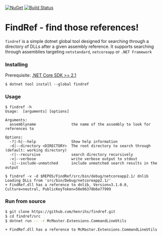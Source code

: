 [![NuGet](https://img.shields.io/nuget/vpre/FindRef.svg?maxAge=2592000)](https://www.nuget.org/packages/FindRef)
[![Build Status](https://dev.azure.com/hhe0094/FindRef/_apis/build/status/henrihs.findref.ci?branchName=master)](https://dev.azure.com/hhe0094/FindRef/_build/latest?definitionId=1&branchName=master)

# FindRef - find those references!


`findref` is a simple dotnet global tool designed for searching through a directory of DLLs after a given assembly reference. It supports searching through assemblies targeting `netstandard`, `netcoreapp` or `.NET Framework`

### Installing

Prerequisite: [.NET Core SDK >= 2.1](https://dotnet.microsoft.com/download)

```
$ dotnet tool install --global findref
```

### Usage
```
$ findref -h
Usage:  [arguments] [options]

Arguments:
  assemblyname                the name of the assembly to look for references to

Options:
  -?|-h|--help                Show help information
  -d|--directory <DIRECTORY>  The root directory to search through (default: working directory)
  -r|--recursive              search directory recursively
  -v|--verbose                write verbose output to stdout
  -i|--include-unmatched      include unmatched search results in the output

$ findref -v -d $REPOS/FindRef/src/bin/debug/netcoreapp2.1/ dnlib
Loading DLLs from 'src/bin/Debug/netcoreapp2.1/'
+ FindRef.dll has a reference to dnlib, Version=3.1.0.0, Culture=neutral, PublicKeyToken=50e96378b6e77999
```

### Run from source
```sh
$ git clone https://github.com/henrihs/findref.git
$ cd findref/src
$ dotnet run -- -r McMaster.Extensions.CommandLineUtils

+ FindRef.dll has a reference to McMaster.Extensions.CommandLineUtils
```

